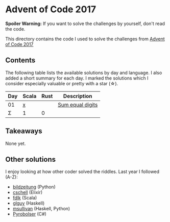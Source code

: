Advent of Code 2017
===================

**Spoiler Warning:** If you want to solve the challenges by yourself, don't read the code.

This directory contains the code I used to solve the challenges from [Advent of Code 2017](http://adventofcode.com/2017)

Contents
--------

The following table lists the available solutions by day and language. I also
added a short summary for each day. I marked the solutions which I consider
especially valuable or pretty with a star (☆).

Day | Scala     | Rust      | Description                             
----|-----------|-----------|-----------------------------------------
01  | [x][sc01] |           | [Sum equal digits][aoc01]       
Σ   |         1 |         0 |                                         

Takeaways
---------

None yet.

Other solutions
---------------

I enjoy looking at how other coder solved the riddles. Last year I followed (A-Z):

* [bildzeitung](https://github.com/bildzeitung/2016adventofcode) (Python)
* [cschell](https://github.com/cschell/adventofcode/tree/master/2016) (Elixir)
* [fdlk](https://github.com/fdlk/advent-2016/tree/master/src) (Scala)
* [glguy](https://github.com/glguy/advent2016) (Haskell)
* [msullivan](https://github.com/msullivan/advent-of-code/tree/master/2016) (Haskell, Python)
* [Pyrobolser](https://github.com/Pyrobolser/AdventOfCode2016/tree/master/AdventOfCode2016/Days) (C#)

 [aoc01]: http://adventofcode.com/2017/day/1
 [sc01]: day01/Day01.scala
